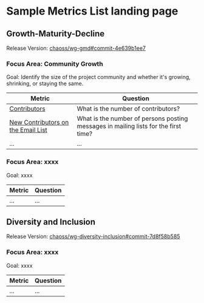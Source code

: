 # Sample Metrics List landing page

## Growth-Maturity-Decline
Release Version: [chaoss/wg-gmd#commit-4e639b1ee7](https://github.com/chaoss/wg-gmd/tree/4e639b1ee7113b3f55bc11592521cd901d27c827)

### Focus Area: Community Growth

Goal: Identify the size of the project community and whether it's growing, shrinking, or staying the same.

| **Metric** | **Question** |
|---|---|
|[Contributors]()|What is the number of contributors?|
|[New Contributors on the Email List]()|What is the number of persons posting messages in mailing lists for the first time?|
| ... | ... |

### Focus Area: xxxx

Goal: xxxx

| **Metric** | **Question** |
|---|---|
| ... | ... |



## Diversity and Inclusion
Release Version: [chaoss/wg-diversity-inclusion#commit-7d8f58b585](https://github.com/chaoss/wg-diversity-inclusion/tree/7d8f58b58598169aa871127951736e4f2aec6301)

### Focus Area: xxxx

Goal: xxxx

| **Metric** | **Question** |
|---|---|
| ... | ... |
